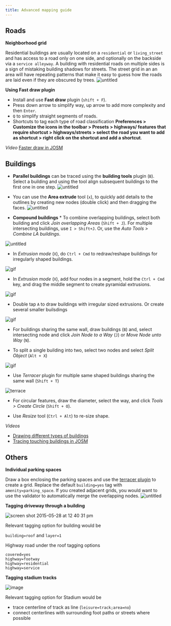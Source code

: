 ```yaml
---
title: Advanced mapping guide
---
```


## Roads

**Neighborhood grid**

Residential buildings are usually located on a `residential` or `living_street` and has access to a road only on one side, and optionally on the backside via a `service alleyway`. A building with residential roads on multiple sides is a sign of mistaking building shadows for streets. The street grid in an an area will have repeating patterns that make it easy to guess how the roads are laid even if they are obscured by trees.
![untitled](https://cloud.githubusercontent.com/assets/126868/9808707/434854d4-587f-11e5-9132-c9e0824bd9e5.gif)


**Using Fast draw plugin**

* Install and use **Fast draw** plugin (`shift + F`).
* Press down arrow to simplify way, up arrow to add more complexity and then `Enter`.
* `Q` to simplify straight segments of roads.
* Shortcuts to tag each type of road classification **Preferences > Customize the icons in the toolbar > Presets > highways/ features that require shortcut > highways/streets > select the road you want to add as shortcut > right click on the shortcut and add a shortcut**.

*Video* [Faster draw in JOSM](https://youtu.be/xqDd-Crk3o4)

## Buildings

* **Parallel buildings** can be traced using the **building tools** plugin (`B`). Select a building and using the tool align subsequent buildings to the first one in one step.
![untitled](https://cloud.githubusercontent.com/assets/126868/9729213/73f5971e-562b-11e5-8c86-a1fa91eb969e.gif)

* You can use the **Area extrude** tool (`x`), to quickly add details to the outlines by creating new nodes (double click) and then dragging the faces.
![untitled](https://cloud.githubusercontent.com/assets/126868/9730603/419f04bc-5635-11e5-8ab8-bda7b1223892.gif)

* **Compound buildings** * To combine overlapping buildings, select both building and click *Join overlapping Areas* (`Shift + J`). For multiple intersecting buildings, use `I > Shift+J`. Or, use the *Auto Tools > Combine LA buildings*.

![untitled](https://cloud.githubusercontent.com/assets/126868/9731646/c5816cd8-563b-11e5-84c4-497d9ac7536f.gif)


* In *Extrusion mode* (`X`), do `Ctrl + Cmd` to redraw/reshape buildings for irregularly shaped buildings.

![gif](gif)

* In *Extrusion mode* (`X`), add four nodes in a segment, hold the `Ctrl + Cmd` key, and drag the middle segment to create pyramidal extrusions.

![gif](gif)

* Double tap `A` to draw buildings with irregular sized extrusions. Or create several smaller builsdings 

![gif](gif)

* For buildings sharing the same wall, draw buildings (`B`) and, select intersecting node and click *Join Node to a Way* (`J`) or *Move Node unto Way* (`N`).


* To split a single building into two, select two nodes and select *Split Object* (`Alt + X`)

![gif](gif)

* Use *Terracer* plugin for multiple same shaped buildings sharing the same wall (`Shift + T`)

![terrace](https://cloud.githubusercontent.com/assets/353700/25843868/63539886-34c6-11e7-9ac1-84419da6e512.gif)

* For circular features, draw the diameter, select the way, and click *Tools > Create Circle* (`Shift + O`).

* Use *Resize* tool (`Ctrl + Alt`) to re-size shape.

*Videos*

* [Drawing different types of buildings](https://www.youtube.com/watch?v=VNPfKh_ZI58&feature=youtu.be)
* [Tracing touching buildings in JOSM](https://www.youtube.com/watch?v=7GQtNnjIO0Q&feature=youtu.be)

## Others

**Individual parking spaces**

Draw a box enclosing the parking spaces and use the [terracer plugin](http://wiki.openstreetmap.org/wiki/JOSM/Plugins/Terracer) to create a grid. Replace the default `building=yes` tag with `amenity=parking_space`. If you created adjacent grids, you would want to use the validator to automatically merge the overlapping nodes.
![untitled](https://cloud.githubusercontent.com/assets/126868/9601159/7ae06fd6-50bd-11e5-85ac-4fc3d00d7fbb.gif)

**Tagging driveway through a building**

![screen shot 2015-05-28 at 12 40 31 pm](https://cloud.githubusercontent.com/assets/10308123/7854419/f19e7898-0536-11e5-8e57-ffa455325588.png)

Relevant tagging option for building would be 

 `building=roof` and `layer=1`  

Highway road under the roof tagging options

    covered=yes
    highway=footway
    highway=residential
    highway=service

**Tagging stadium tracks**

![image](https://cloud.githubusercontent.com/assets/369696/7835918/184508f2-0485-11e5-8378-b7b405c7c843.png)

Relevant tagging option for Stadium would be 

- trace centerline of track  as line (`leisure=track;area=no`)
- connect centerlines with surrounding foot paths or streets where possible

